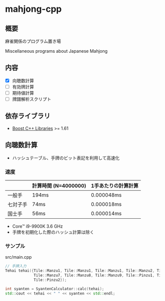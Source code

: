 # mahjong-cpp

## 概要

麻雀関係のプログラム置き場

Miscellaneous programs about Japanese Mahjong

## 内容

* [x] 向聴数計算
* [ ] 有効牌計算
* [ ] 期待値計算
* [ ] 牌譜解析スクリプト

## 依存ライブラリ

* [Boost C++ Libraries](https://www.boost.org/) >= 1.61

## 向聴数計算

* ハッシュテーブル、手牌のビット表記を利用して高速化

### 速度

|      | 計算時間 \(N=4000000\) | 1手あたりの計算計算  |
|------|--------------------|-------------|
| 一般手  | 194ms              | 0\.000048ms |
| 七対子手 | 74ms               | 0\.000018ms |
| 国士手  | 56ms               | 0\.000014ms |

* Core™ i9-9900K 3.6 GHz
* 手牌を初期化した際のハッシュ計算は除く

### サンプル

src/main.cpp

```cpp
// 手牌入力
Tehai tehai({Tile::Manzu1, Tile::Manzu1, Tile::Manzu1, Tile::Manzu2, Tile::Manzu5, Tile::Manzu6,
             Tile::Manzu7, Tile::Manzu8, Tile::Manzu9, Tile::Pinzu1, Tile::Pinzu1, Tile::Pinzu2,
             Tile::Pinzu2});

int syanten = SyantenCalculator::calc(tehai);
std::cout << tehai << " " << syanten << std::endl;
```
